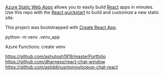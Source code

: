 #

[Azure Static Web Apps](https://docs.microsoft.com/azure/static-web-apps/overview) allows you to easily build [React](https://reactjs.org/) apps in minutes. Use this repo with the [React quickstart](https://docs.microsoft.com/azure/static-web-apps/getting-started?tabs=react) to build and customize a new static site.

This project was bootstrapped with [Create React App](https://github.com/facebook/create-react-app).

python -m venv .venv_app

Azure Functions: create venv

https://github.com/ashutosh1919/masterPortfolio
https://github.com/dharness/react-chat-window
https://github.com/asliddinusmonov/popup-chat-react

